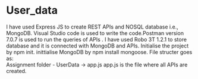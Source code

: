 # User_data
I have used Express JS to create REST APIs and NOSQL database i.e., MongoDB. Visual Studio code is used to write the code.Postman version 7.0.7 is used to run the queries of APIs . I have used Robo 3T 1.2.1 to store database and it is connected with MongoDB and APIs. Initialise the project by npm init. inittialise MongoDB by npm install mongoose. 
File structer goes as:  
Assignment folder 
      - UserData
           -> app.js
 app.js is the file where all APIs are created. 
